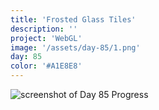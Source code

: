 ```yaml
---
title: 'Frosted Glass Tiles'
description: ''
project: 'WebGL'
image: '/assets/day-85/1.png'
day: 85
color: '#A1E8E8'
---
```


![screenshot of Day 85 Progress](/assets/day-85/1.png)
